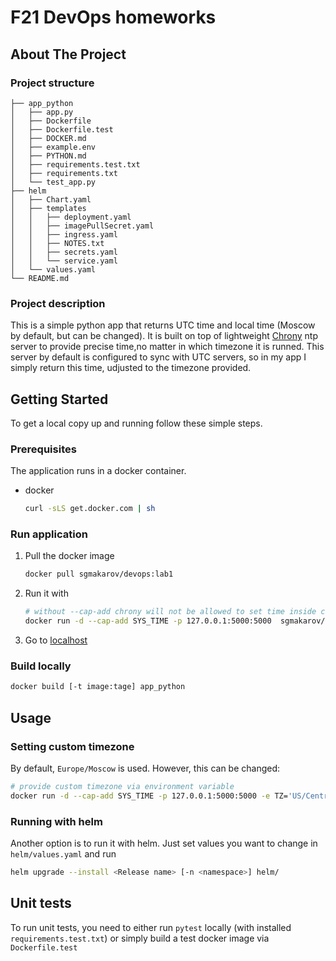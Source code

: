 
# F21 DevOps homeworks

## About The Project

### Project structure

```
├── app_python
│   ├── app.py
│   ├── Dockerfile
│   ├── Dockerfile.test
│   ├── DOCKER.md
│   ├── example.env
│   ├── PYTHON.md
│   ├── requirements.test.txt
│   ├── requirements.txt
│   └── test_app.py
├── helm
│   ├── Chart.yaml
│   ├── templates
│   │   ├── deployment.yaml
│   │   ├── imagePullSecret.yaml
│   │   ├── ingress.yaml
│   │   ├── NOTES.txt
│   │   ├── secrets.yaml
│   │   └── service.yaml
│   └── values.yaml
└── README.md
```

### Project description

This is a simple python app that returns UTC time and local time
(Moscow by default, but can be changed).
It is built on top of lightweight [Chrony](https://git.tuxfamily.org/chrony/chrony.git/tree/)
ntp server to provide precise time,no matter in which timezone it is runned.
This server by default is configured to sync with UTC servers, so in my app
I simply return this time, udjusted to the timezone provided.

## Getting Started

To get a local copy up and running follow these simple steps.

### Prerequisites

The application runs in a docker container.

* docker

    ```sh
    curl -sLS get.docker.com | sh
    ```

### Run application

1. Pull the docker image

   ```sh
   docker pull sgmakarov/devops:lab1
   ```

1. Run it with

   ```sh
   # without --cap-add chrony will not be allowed to set time inside container
   docker run -d --cap-add SYS_TIME -p 127.0.0.1:5000:5000  sgmakarov/devops:lab1
   ```

1. Go to [localhost](http://localhost:5000/)

### Build locally

```sh
docker build [-t image:tage] app_python
```

## Usage

### Setting custom timezone

By default, `Europe/Moscow` is used. However, this can be changed:

```sh
# provide custom timezone via environment variable
docker run -d --cap-add SYS_TIME -p 127.0.0.1:5000:5000 -e TZ='US/Central' sgmakarov/devops:lab1
```

### Running with helm

Another option is to run it with helm. Just set values you want to change in `helm/values.yaml`
   and run

```sh
helm upgrade --install <Release name> [-n <namespace>] helm/
```

## Unit tests

To run unit tests, you need to either run `pytest` locally (with installed `requirements.test.txt`)
   or simply build a test docker image via `Dockerfile.test`
